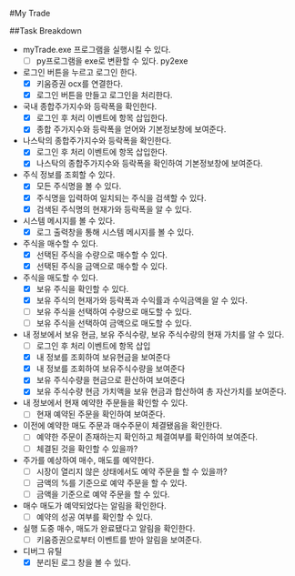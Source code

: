 
#My Trade

##Task Breakdown
- myTrade.exe 프로그램을 실행시킬 수 있다.
    - [ ] py프로그램을 exe로 변환할 수 있다. py2exe
- 로그인 버튼을 누르고 로그인 한다.
    - [x] 키움증권 ocx를 연결한다.
    - [x] 로그인 버튼을 만들고 로그인을 처리한다.
- 국내 종합주가지수와 등락폭을 확인한다.
    - [x] 로그인 후 처리 이벤트에 항목 삽입한다.
    - [x] 종합 주가지수와 등락폭을 얻어와 기본정보창에 보여준다.
- 나스탁의 종합주가지수와 등락폭을 확인한다.
    - [x] 로그인 후 처리 이벤트에 항목 삽입한다.
    - [x] 나스탁의 종합주가지수와 등락폭을 확인하여 기본정보창에 보여준다.
- 주식 정보를 조회할 수 있다.
    - [x] 모든 주식명을 볼 수 있다.
    - [x] 주식명을 입력하여 일치되는 주식을 검색할 수 있다.
    - [x] 검색된 주식명의 현재가와 등락폭을 알 수 있다.
- 시스템 메시지를 볼 수 있다.
    - [x] 로그 출력창을 통해 시스템 메시지를 볼 수 있다.
- 주식을 매수할 수 있다.    
    - [x] 선택된 주식을 수량으로 매수할 수 있다.
    - [x] 선택된 주식을 금액으로 매수할 수 있다.
- 주식을 매도할 수 있다.
    - [x] 보유 주식을 확인할 수 있다.
    - [x] 보유 주식의 현재가와 등락폭과 수익률과 수익금액을 알 수 있다.
    - [ ] 보유 주식을 선택하여 수량으로 매도할 수 있다.
    - [ ] 보유 주식을 선택하여 금액으로 매도할 수 있다. 
- 내 정보에서 보유 현금, 보유 주식수량, 보유 주식수량의 현재 가치를 알 수 있다.
    - [ ] 로그인 후 처리 이벤트에 항목 삽입
    - [x] 내 정보를 조회하여 보유현금을 보여준다
    - [x] 내 정보를 조회하여 보유주식수량을 보여준다     
    - [x] 보유 주식수량을 현금으로 환산하여 보여준다
    - [x] 보유 주식수량 현금 가치액을 보유 현금과 합산하여 총 자산가치를 보여준다.
- 내 정보에서 현재 예약한 주문들을 확인할 수 있다.
    - [ ] 현재 예약된 주문을 확인하여 보여준다.
- 이전에 예약한 매도 주문과 매수주문이 체결됐음을 확인한다.
    - [ ] 예약한 주문이 존재하는지 확인하고 체결여부를 확인하여 보여준다.
    - [ ] 체결된 것을 확인할 수 있을까?
- 주가를 예상하여 매수, 매도를 예약한다.
    - [ ] 시장이 열리지 않은 상태에서도 예약 주문을 할 수 있을까?
    - [ ] 금액의 %를 기준으로 예약 주문을 할 수 있다.
    - [ ] 금액을 기준으로 예약 주문을 할 수 있다.
- 매수 매도가 예약되었다는 알림을 확인한다.
    - [ ] 예약의 성공 여부를 확인할 수 있다.
- 실행 도중 매수, 매도가 완료됐다고 알림을 확인한다.
    - [ ] 키움증권으로부터 이벤트를 받아 알림을 보여준다.
- 디버그 유틸
    - [x] 분리된 로그 창을 볼 수 있다.